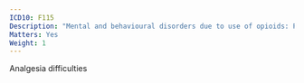 ```yaml
---
ICD10: F115
Description: "Mental and behavioural disorders due to use of opioids: Psychotic disorder"
Matters: Yes
Weight: 1
---
```

Analgesia difficulties
